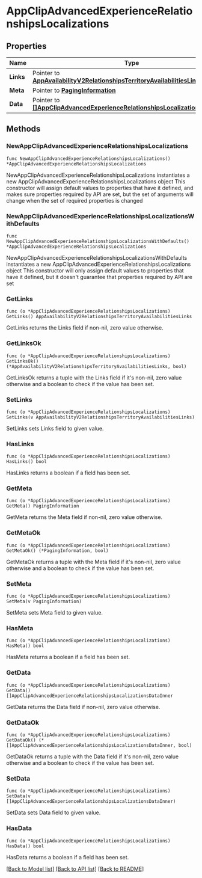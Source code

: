 # AppClipAdvancedExperienceRelationshipsLocalizations

## Properties

Name | Type | Description | Notes
------------ | ------------- | ------------- | -------------
**Links** | Pointer to [**AppAvailabilityV2RelationshipsTerritoryAvailabilitiesLinks**](AppAvailabilityV2RelationshipsTerritoryAvailabilitiesLinks.md) |  | [optional] 
**Meta** | Pointer to [**PagingInformation**](PagingInformation.md) |  | [optional] 
**Data** | Pointer to [**[]AppClipAdvancedExperienceRelationshipsLocalizationsDataInner**](AppClipAdvancedExperienceRelationshipsLocalizationsDataInner.md) |  | [optional] 

## Methods

### NewAppClipAdvancedExperienceRelationshipsLocalizations

`func NewAppClipAdvancedExperienceRelationshipsLocalizations() *AppClipAdvancedExperienceRelationshipsLocalizations`

NewAppClipAdvancedExperienceRelationshipsLocalizations instantiates a new AppClipAdvancedExperienceRelationshipsLocalizations object
This constructor will assign default values to properties that have it defined,
and makes sure properties required by API are set, but the set of arguments
will change when the set of required properties is changed

### NewAppClipAdvancedExperienceRelationshipsLocalizationsWithDefaults

`func NewAppClipAdvancedExperienceRelationshipsLocalizationsWithDefaults() *AppClipAdvancedExperienceRelationshipsLocalizations`

NewAppClipAdvancedExperienceRelationshipsLocalizationsWithDefaults instantiates a new AppClipAdvancedExperienceRelationshipsLocalizations object
This constructor will only assign default values to properties that have it defined,
but it doesn't guarantee that properties required by API are set

### GetLinks

`func (o *AppClipAdvancedExperienceRelationshipsLocalizations) GetLinks() AppAvailabilityV2RelationshipsTerritoryAvailabilitiesLinks`

GetLinks returns the Links field if non-nil, zero value otherwise.

### GetLinksOk

`func (o *AppClipAdvancedExperienceRelationshipsLocalizations) GetLinksOk() (*AppAvailabilityV2RelationshipsTerritoryAvailabilitiesLinks, bool)`

GetLinksOk returns a tuple with the Links field if it's non-nil, zero value otherwise
and a boolean to check if the value has been set.

### SetLinks

`func (o *AppClipAdvancedExperienceRelationshipsLocalizations) SetLinks(v AppAvailabilityV2RelationshipsTerritoryAvailabilitiesLinks)`

SetLinks sets Links field to given value.

### HasLinks

`func (o *AppClipAdvancedExperienceRelationshipsLocalizations) HasLinks() bool`

HasLinks returns a boolean if a field has been set.

### GetMeta

`func (o *AppClipAdvancedExperienceRelationshipsLocalizations) GetMeta() PagingInformation`

GetMeta returns the Meta field if non-nil, zero value otherwise.

### GetMetaOk

`func (o *AppClipAdvancedExperienceRelationshipsLocalizations) GetMetaOk() (*PagingInformation, bool)`

GetMetaOk returns a tuple with the Meta field if it's non-nil, zero value otherwise
and a boolean to check if the value has been set.

### SetMeta

`func (o *AppClipAdvancedExperienceRelationshipsLocalizations) SetMeta(v PagingInformation)`

SetMeta sets Meta field to given value.

### HasMeta

`func (o *AppClipAdvancedExperienceRelationshipsLocalizations) HasMeta() bool`

HasMeta returns a boolean if a field has been set.

### GetData

`func (o *AppClipAdvancedExperienceRelationshipsLocalizations) GetData() []AppClipAdvancedExperienceRelationshipsLocalizationsDataInner`

GetData returns the Data field if non-nil, zero value otherwise.

### GetDataOk

`func (o *AppClipAdvancedExperienceRelationshipsLocalizations) GetDataOk() (*[]AppClipAdvancedExperienceRelationshipsLocalizationsDataInner, bool)`

GetDataOk returns a tuple with the Data field if it's non-nil, zero value otherwise
and a boolean to check if the value has been set.

### SetData

`func (o *AppClipAdvancedExperienceRelationshipsLocalizations) SetData(v []AppClipAdvancedExperienceRelationshipsLocalizationsDataInner)`

SetData sets Data field to given value.

### HasData

`func (o *AppClipAdvancedExperienceRelationshipsLocalizations) HasData() bool`

HasData returns a boolean if a field has been set.


[[Back to Model list]](../README.md#documentation-for-models) [[Back to API list]](../README.md#documentation-for-api-endpoints) [[Back to README]](../README.md)


